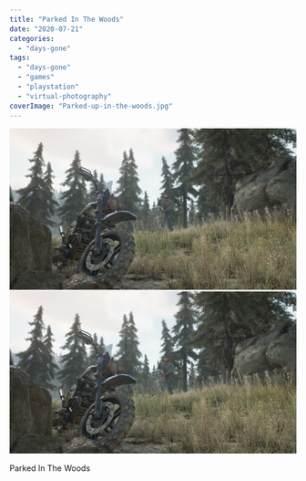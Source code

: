 ```yaml
---
title: "Parked In The Woods"
date: "2020-07-21"
categories: 
  - "days-gone"
tags: 
  - "days-gone"
  - "games"
  - "playstation"
  - "virtual-photography"
coverImage: "Parked-up-in-the-woods.jpg"
---
```


[![](images/Parked-up-in-the-woods.jpg)](images/Parked-up-in-the-woods.jpg)
[![](images/Parked-up-in-the-woods.jpg)](images/Parked-up-in-the-woods.jpg)

Parked In The Woods
